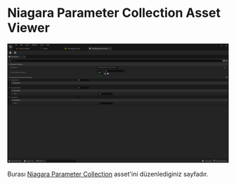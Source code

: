 # Niagara Parameter Collection Asset Viewer

<img src="../../Dosyalar/Niagara_Parameter_Collection_Viewer_Ana_Ekran.png">

Burası [Niagara Parameter Collection](../../Assetler/Niagara%20Parameter%20Collection) asset'ini düzenlediginiz sayfadır. 
